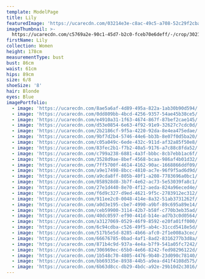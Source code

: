 ```yaml
---
template: ModelPage
title: Lily
featuredImage: 'https://ucarecdn.com/03214e3e-c8ac-49c5-a708-52c29f2cbacd/'
imageThumbnail: >-
  https://ucarecdn.com/c5769a2e-90c1-45d7-b2c0-fceb70e6deff/-/crop/3021x4310/1196,101/-/preview/
firstName: Lily
collection: Women
height: 178cm
measurementType: bust
bust: 86cm
waist: 61cm
hips: 89cm
size: 6/8
shoeSize: '8'
hair: Blonde
eyes: Blue
imagePortfolio:
  - image: 'https://ucarecdn.com/8ae5a6af-4d89-495a-822a-1ab30b90d594/'
  - image: 'https://ucarecdn.com/0dd809bb-4bcd-4256-9357-54ae45b38ce5/'
  - image: 'https://ucarecdn.com/e4910a31-1f63-4674-867f-87bef2cae145/'
  - image: 'https://ucarecdn.com/d53e0854-6e63-4f92-91e9-32627c7cdc0d/'
  - image: 'https://ucarecdn.com/2b2186cf-9f5a-4220-92da-8e4ea475edae/'
  - image: 'https://ucarecdn.com/9bf7d2b4-5746-44e6-bb3b-8e07f0d5ba20/'
  - image: 'https://ucarecdn.com/c05a049c-6ede-432c-911d-af32a85f50e8/'
  - image: 'https://ucarecdn.com/83fec2b1-f7b2-40a5-9176-a7c88c8fda52/'
  - image: 'https://ucarecdn.com/c799a238-6881-4a3f-bbbc-8cb7ebb1ac6f/'
  - image: 'https://ucarecdn.com/3528d9ae-8bef-4568-bcaa-986af4b01d32/'
  - image: 'https://ucarecdn.com/7ff5700f-4614-4162-90ac-1668866ddf09/'
  - image: 'https://ucarecdn.com/a9e17498-8bcc-4810-ac7e-96f9f5ad6d9d/'
  - image: 'https://ucarecdn.com/a9cda8ff-805b-40f1-a208-7783696a0bc1/'
  - image: 'https://ucarecdn.com/058928d8-3b7f-4e62-ac73-5e53039fa8c1/'
  - image: 'https://ucarecdn.com/27e1d440-8e70-4f12-aeda-824a96eced4e/'
  - image: 'https://ucarecdn.com/f6d9c327-d9ed-4621-9f5c-2783912ec312/'
  - image: 'https://ucarecdn.com/911ee2c0-0048-414e-8a32-51ab3731262f/'
  - image: 'https://ucarecdn.com/a0d3e195-cbe7-4990-a9bf-89c695a89e14/'
  - image: 'https://ucarecdn.com/ceb59900-3114-42b7-b58f-c770b3eb35ad/'
  - image: 'https://ucarecdn.com/40dc0597-ef90-441d-b14e-ad7b3c0d0564/'
  - image: 'https://ucarecdn.com/a3127069-0529-46f9-8592-e20fa01ff000/'
  - image: 'https://ucarecdn.com/6c94cdba-c526-49f5-ab4c-31ccd5418e5d/'
  - image: 'https://ucarecdn.com/517b5e5d-8285-4b66-afc0-2f1e008a3cec/'
  - image: 'https://ucarecdn.com/66676785-0bad-4af1-8ad2-8316277b3d8a/'
  - image: 'https://ucarecdn.com/871b4c9d-937a-4e4a-b7f9-541a05fc7242/'
  - image: 'https://ucarecdn.com/306969ec-65b0-4e66-8242-fed98296122d/'
  - image: 'https://ucarecdn.com/1b548c70-4805-4476-9b40-23d090c78140/'
  - image: 'https://ucarecdn.com/bb69335e-8938-44b5-a9ea-d41f4108d575/'
  - image: 'https://ucarecdn.com/6b63d8cc-db29-4bdc-a92e-29b10d2c3016/'
---
```


